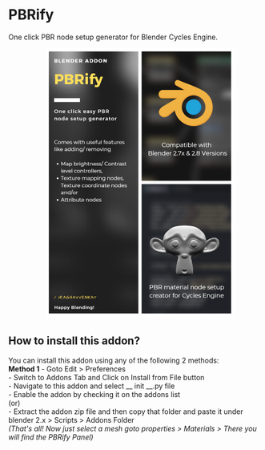# PBRify

One click PBR node setup generator for Blender Cycles Engine.

&nbsp;&nbsp;&nbsp;&nbsp;&nbsp;&nbsp;&nbsp;&nbsp;&nbsp;&nbsp;&nbsp;&nbsp;&nbsp;&nbsp;&nbsp;&nbsp;&nbsp;&nbsp;
<img src="./resource/readme/broucher.png" width="75%">

## How to install this addon?

You can install this addon using any of the following 2 methods:
<br>
**Method 1**
    - Goto Edit > Preferences <br>
    - Switch to Addons Tab and Click on Install from File button <br> 
    - Navigate to this addon and select __ init __.py file <br>
    - Enable the addon by checking it on the addons list <br>
(or)  <br>
    - Extract the addon zip file and then copy that folder and paste it under blender 2.x > Scripts > Addons Folder <br>
*(That's all! Now just select a mesh goto properties > Materials > There you will find the PBRify Panel)*
